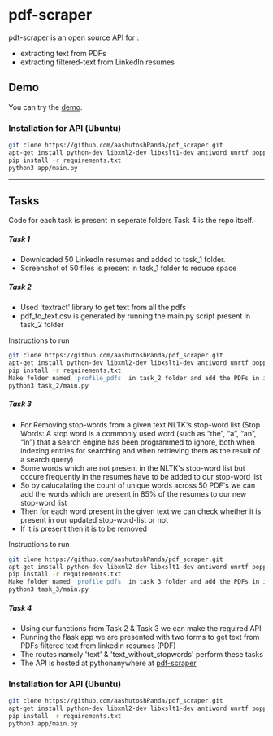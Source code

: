 # pdf-scraper

pdf-scraper is an open source API for :
- extracting text from PDFs
- extracting filtered-text from LinkedIn resumes


## Demo

You can try the [demo](http://ashutoshpanda01.pythonanywhere.com/).
### Installation for API (Ubuntu)

```bash
git clone https://github.com/aashutoshPanda/pdf_scraper.git
apt-get install python-dev libxml2-dev libxslt1-dev antiword unrtf poppler-utils pstotext tesseract-ocr
pip install -r requirements.txt
python3 app/main.py
```
------------


## Tasks

Code for each task is present in seperate folders
Task 4 is the repo itself.

##### Task 1
- Downloaded 50 LinkedIn resumes and added to task_1 folder.
- Screenshot of 50 files is present in task_1 folder to reduce space

##### Task 2
- Used 'textract' library to get text from all the pdfs
- pdf_to_text.csv is generated by running the main.py script present in task_2 folder

Instructions to run
```bash
git clone https://github.com/aashutoshPanda/pdf_scraper.git
apt-get install python-dev libxml2-dev libxslt1-dev antiword unrtf poppler-utils pstotext tesseract-ocr
pip install -r requirements.txt
Make folder named 'profile_pdfs' in task_2 folder and add the PDFs in it
python3 task_2/main.py
```

##### Task 3
- For Removing stop-words from a given text NLTK's stop-word list 
(Stop Words: A stop word is a commonly used word (such as “the”, “a”, “an”, “in”) that a search engine has been programmed to ignore, both when indexing entries for searching and when retrieving them as the result of a search query)
- Some words which are not present in the NLTK's stop-word list but occure frequently in the resumes have to be added to our stop-word list 
- So by calucalating the count of unique words across 50 PDF's we can add the words which are present in 85% of the resumes to our new stop-word list
- Then for each word present in  the given text we can check whether it is present in our updated stop-word-list or not 
- If it is present then it is to be removed

Instructions to run
```bash
git clone https://github.com/aashutoshPanda/pdf_scraper.git
apt-get install python-dev libxml2-dev libxslt1-dev antiword unrtf poppler-utils pstotext tesseract-ocr
pip install -r requirements.txt
Make folder named 'profile_pdfs' in task_3 folder and add the PDFs in it
python3 task_3/main.py
```


##### Task 4
- Using our functions from Task 2 & Task 3 we can make the required API
- Running the flask app we are presented with two forms to get
		text from PDFs
		filtered text from linkedIn resumes (PDF)
- The routes namely 'text' & 'text_without_stopwords' perform these tasks
- The API is hosted at pythonanywhere at [pdf-scraper](http://http://ashutoshpanda01.pythonanywhere.com/ "pdf-scraper")
### Installation for API (Ubuntu)

```bash
git clone https://github.com/aashutoshPanda/pdf_scraper.git
apt-get install python-dev libxml2-dev libxslt1-dev antiword unrtf poppler-utils pstotext tesseract-ocr
pip install -r requirements.txt
python3 app/main.py
```





